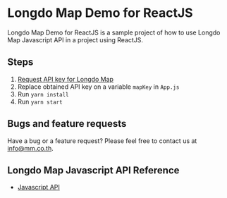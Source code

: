 # Longdo Map Demo for ReactJS

Longdo Map Demo for ReactJS is a sample project of how to use Longdo Map Javascript API in a project using ReactJS.

## Steps

1. [Request API key for Longdo Map](https://map.longdo.com/api)
2. Replace obtained API key on a variable `mapKey` in `App.js`
3. Run `yarn install`
4. Run `yarn start`

## Bugs and feature requests

Have a bug or a feature request? Please feel free to contact us at [info@mm.co.th](info@mm.co.th).

## Longdo Map Javascript API Reference

- [Javascript API](https://api.longdo.com/map/doc/)